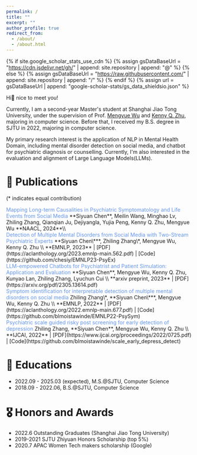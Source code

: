 ```yaml
---
permalink: /
title: ""
excerpt: ""
author_profile: true
redirect_from: 
  - /about/
  - /about.html
---
```


{% if site.google_scholar_stats_use_cdn %}
{% assign gsDataBaseUrl = "https://cdn.jsdelivr.net/gh/" | append: site.repository | append: "@" %}
{% else %}
{% assign gsDataBaseUrl = "https://raw.githubusercontent.com/" | append: site.repository | append: "/" %}
{% endif %}
{% assign url = gsDataBaseUrl | append: "google-scholar-stats/gs_data_shieldsio.json" %}

<span class='anchor' id='about-me'></span>
Hi👋 nice to meet you!

Currently, I am a second-year Master's student at Shanghai Jiao Tong University, under the supervision of Prof. <a href='https://scholar.google.com/citations?user=9cvRM5wAAAAJ&hl=en'>Mengyue Wu</a> and <a href='https://scholar.google.com/citations?user=ZIRJ6lIAAAAJ&hl=en'>Kenny Q. Zhu</a>, majoring in computer science. Before that, I received my B.S. degree in SJTU in 2022, majoring in computer science. 
<!-- I used to work as a research intern at MiHoYo Inc. in the Lumi group. -->

My primary research interest is the application of NLP in Mental Health Domain, including mental disorder detection on social media, and chatbot for psychiatric diagnosis or counselling. Currently, I'm also interested in the evaluation and alignment of Large Language Models(LLMs).
<!-- My research interest includes neural machine translation and computer vision. I have published more than 100 papers at the top international AI conferences with total <a href='https://scholar.google.com/citations?user=DhtAFkwAAAAJ'>google scholar citations <strong><span id='total_cit'>260000+</span></strong></a> (You can also use google scholar badge <a href='https://scholar.google.com/citations?user=DhtAFkwAAAAJ'><img src="https://img.shields.io/endpoint?url={{ url | url_encode }}&logo=Google%20Scholar&labelColor=f6f6f6&color=9cf&style=flat&label=citations"></a>). -->


<!-- # 🔥 News
- *2023.10*: &nbsp;🎉🎉 Lorem ipsum dolor sit amet, consectetur adipiscing elit. Vivamus ornare aliquet ipsum, ac tempus justo dapibus sit amet. 
- *2022.02*: &nbsp;🎉🎉 Lorem ipsum dolor sit amet, consectetur adipiscing elit. Vivamus ornare aliquet ipsum, ac tempus justo dapibus sit amet.  -->

# 📝 Publications 
(\* indicates equal contribution)
<div class='paper-box-text' markdown="1">
<font color="CornFlowerBlue"> Mapping Long-term Causalities in Psychiatric Symptomatology and Life Events from Social Media
</font>
**Siyuan Chen**, Meilin Wang, Minghao Lv, Zhiling Zhang, Qianqian Ju, Dejiyangla, Yujia Peng, Kenny Q. Zhu, Mengyue Wu  **NAACL, 2024**\\
</div>
<div class='paper-box-text' markdown="1">
<font color="CornFlowerBlue"> Detection of Multiple Mental Disorders from Social Media with Two-Stream Psychiatric Experts
</font>
**Siyuan Chen\***, Zhiling Zhang\*, Mengyue Wu, Kenny Q. Zhu \\
**EMNLP, 2023** |  [PDF](https://aclanthology.org/2023.emnlp-main.562.pdf) | [Code](https://github.com/chesiy/EMNLP23-PsyEx)
</div>
<div class='paper-box-text' markdown="1">
<font color="CornFlowerBlue"> LLM-empowered Chatbots for Psychiatrist and Patient Simulation: Application and Evaluation
</font>
**Siyuan Chen**, Mengyue Wu, Kenny Q. Zhu, Kunyao Lan, Zhiling Zhang, Lyuchun Cui \\
**arxiv preprint, 2023** |  [PDF](https://arxiv.org/pdf/2305.13614.pdf) 
</div>
<div class='paper-box-text' markdown="1">
<font color="CornFlowerBlue"> Symptom identification for interpretable detection of multiple mental disorders on social media
</font>
Zhiling Zhang\*, **Siyuan Chen\***, Mengyue Wu, Kenny Q. Zhu \\
**EMNLP, 2022** |  [PDF](https://aclanthology.org/2022.emnlp-main.677.pdf) | [Code](https://github.com/blmoistawinde/EMNLP22-PsySym)
</div>
<div class='paper-box-text' markdown="1">
<font color="CornFlowerBlue"> Psychiatric scale guided risky post screening for early detection of depression
</font>
Zhiling Zhang, **Siyuan Chen**, Mengyue Wu, Kenny Q. Zhu \\
**IJCAI, 2022** |  [PDF](https://www.ijcai.org/proceedings/2022/0725.pdf) | [Code](https://github.com/blmoistawinde/scale_early_depress_detect)
</div>

# 📖 Educations
- 2022.09 - 2025.03 (expected), M.S.@SJTU, Computer Science
- 2018.09 - 2022.06, B.S.@SJTU, Computer Science

# 🎖 Honors and Awards
- 2022.6 Outstanding Graduates (Shanghai Jiao Tong University)
- 2019-2021 SJTU Zhiyuan Honors Scholarship (top 5%)
- 2020.7 APAC Women Tech makers scholarship (Google)


<!-- # 💬 Invited Talks
- *2021.06*, Lorem ipsum dolor sit amet, consectetur adipiscing elit. Vivamus ornare aliquet ipsum, ac tempus justo dapibus sit amet. 
- *2021.03*, Lorem ipsum dolor sit amet, consectetur adipiscing elit. Vivamus ornare aliquet ipsum, ac tempus justo dapibus sit amet.  \| [\[video\]](https://github.com/) -->

<!-- # 💻 Internships
- *2023.7-2023.10*, Mihoyo Inc., China. -->